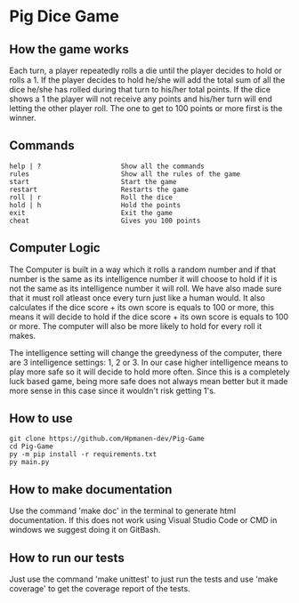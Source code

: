 # Pig Dice Game

## How the game works
Each turn, a player repeatedly rolls a die until the player decides to hold or rolls a 1.
If the player decides to hold he/she will add the total sum of all the dice he/she has rolled during that turn to his/her total points.
If the dice shows a 1 the player will not receive any points and his/her turn will end letting the other player roll.
The one to get to 100 points or more first is the winner.

## Commands
```
help | ?                    Show all the commands
rules                       Show all the rules of the game
start                       Start the game
restart                     Restarts the game
roll | r                    Roll the dice
hold | h                    Hold the points
exit                        Exit the game
cheat                       Gives you 100 points
```

## Computer Logic
The Computer is built in a way which it rolls a random number 
and if that number is the same as its intelligence number it will choose to hold
if it is not the same as its intelligence number it will roll.
We have also made sure that it must roll atleast once every turn just like a human would.
It also calculates if the dice score + its own score is equals to 100 or more,
this means it will decide to hold if the dice score + its own score is equals to 100 or more.
The computer will also be more likely to hold for every roll it makes.

The intelligence setting will change the greedyness of the computer,
there are 3 intelligence settings: 1, 2 or 3.
In our case higher intelligence means to play more safe so it will decide to hold more often.
Since this is a completely luck based game, being more safe does not always mean better but it made
more sense in this case since it wouldn't risk getting 1's.

## How to use
```
git clone https://github.com/Hpmanen-dev/Pig-Game
cd Pig-Game
py -m pip install -r requirements.txt
py main.py
```

## How to make documentation
Use the command 'make doc' in the terminal to generate html documentation. If this does not work using Visual Studio Code or CMD in windows we suggest doing it on GitBash.

## How to run our tests
Just use the command 'make unittest' to just run the tests and use 'make coverage' to get the coverage report of the tests.